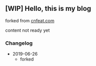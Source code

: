 ## [WIP] Hello, this is my blog

forked from [cnfeat.com](cnfeat.github.io)

content not ready yet

### Changelog

- 2019-06-26
	+ forked